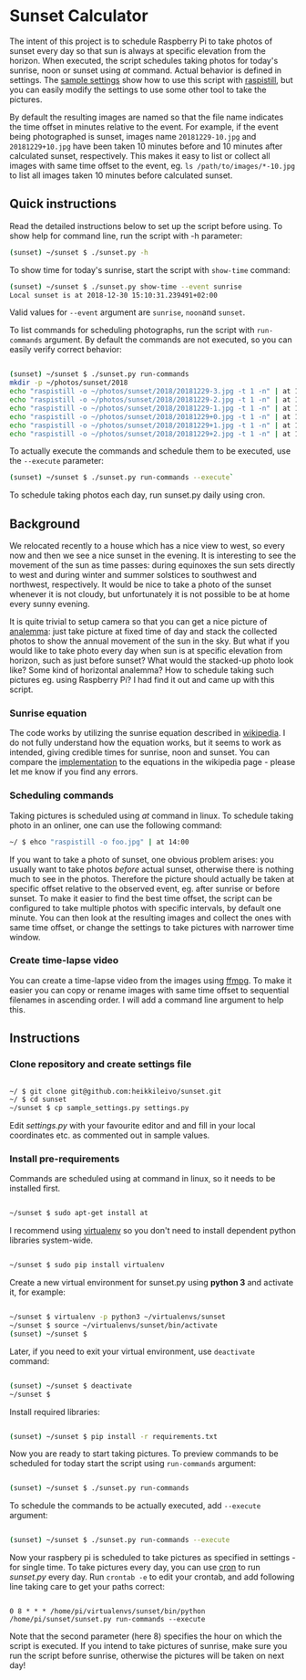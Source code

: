 # Sunset Calculator
The intent of this project is to schedule Raspberry Pi to take photos of sunset every day so that sun is always at specific elevation from the horizon. When executed, the script schedules taking photos for today's sunrise, noon or sunset using _at_ command. Actual behavior is defined in settings. The [sample settings](https://github.com/heikkileivo/sunset/blob/master/sample_settings.py) show how to use this script with [raspistill](https://www.raspberrypi.org/documentation/usage/camera/raspicam/raspistill.md), but you can easily modify the settings to use some other tool to take the pictures.
  
By default the resulting images are named so that the file name indicates the time offset in minutes relative to the event. For example, if the event being photographed is sunset, images name `20181229-10.jpg` and `20181229+10.jpg` have been taken 10 minutes before and 10 minutes after calculated sunset, respectively. This makes it easy to list or collect all images with same time offset to the event, eg. `ls /path/to/images/*-10.jpg` to list all images taken 10 minutes before calculated sunset.

## Quick instructions
Read the detailed instructions below to set up the script before using. To show help for command line, run the script with -h parameter: 
```bash
(sunset) ~/sunset $ ./sunset.py -h
```
To show time for today's sunrise, start the script with `show-time` command: 
```bash
(sunset) ~/sunset $ ./sunset.py show-time --event sunrise
Local sunset is at 2018-12-30 15:10:31.239491+02:00
```
Valid values for `--event` argument are `sunrise`, `noon`and `sunset`.

To list commands for scheduling photographs, run the script with `run-commands` argument. By default the commands are not executed, so you can easily verify correct behavior:

```bash

(sunset) ~/sunset $ ./sunset.py run-commands
mkdir -p ~/photos/sunset/2018
echo "raspistill -o ~/photos/sunset/2018/20181229-3.jpg -t 1 -n" | at 14:40
echo "raspistill -o ~/photos/sunset/2018/20181229-2.jpg -t 1 -n" | at 14:41
echo "raspistill -o ~/photos/sunset/2018/20181229-1.jpg -t 1 -n" | at 14:42
echo "raspistill -o ~/photos/sunset/2018/20181229+0.jpg -t 1 -n" | at 14:43
echo "raspistill -o ~/photos/sunset/2018/20181229+1.jpg -t 1 -n" | at 14:44
echo "raspistill -o ~/photos/sunset/2018/20181229+2.jpg -t 1 -n" | at 14:45
```
To actually execute the commands and schedule them to be executed, use the `--execute` parameter: 
```bash
(sunset) ~/sunset $ ./sunset.py run-commands --execute`
```
To schedule taking photos each day, run sunset.py daily using cron.

## Background
We relocated recently to a house which has a nice view to west, so every now and then we see a nice sunset in the evening. It is interesting to see the movement of the sun as time passes: during equinoxes the sun sets directly to west and during winter and summer solstices to southwest and northwest, respectively. It would be nice to take a photo of the sunset whenever it is not cloudy, but unfortunately it is not possible to be at home every sunny evening.

It is quite trivial to setup camera so that you can get a nice picture of [analemma](https://www.google.com/search?q=analemma&source=lnms&tbm=isch): just take picture at fixed time of day and stack the collected photos to show the annual movement of the sun in the sky. But what if you would like to take photo every day when sun is at specific elevation from horizon, such as just before sunset? What would the stacked-up photo look like? Some kind of horizontal analemma? How to schedule taking such pictures eg. using Raspberry Pi? I had find it out and came up with this script.

### Sunrise equation
The code works by utilizing the sunrise equation described in [wikipedia](https://en.m.wikipedia.org/wiki/Sunrise_equation). I do not fully understand how the equation works, but it seems to work as intended, giving credible times for sunrise, noon and sunset. You can compare the [implementation](https://github.com/heikkileivo/sunset/blob/master/calc.py) to the equations in the wikipedia page - please let me know if you find any errors.

### Scheduling commands
Taking pictures is scheduled using _at_ command in linux. To schedule taking photo in an onliner, one can use the following command:

```bash
~/ $ ehco "raspistill -o foo.jpg" | at 14:00
```
If you want to take a photo of sunset, one obvious problem arises: you usually want to take photos _before_ actual sunset, otherwise there is nothing much to see in the photos. Therefore the picture should actually be taken at specific offset relative to the observed event, eg. after sunrise or before sunset. To make it easier to find the best time offset, the script can be configured to take multiple photos with specific intervals, by default one minute. You can then look at the resulting images and collect the ones with same time offset, or change the settings to take pictures with narrower time window.

### Create time-lapse video
You can create a time-lapse video from the images using [ffmpg](https://trac.ffmpeg.org/wiki/Slideshow). To make it easier you can copy or rename images with same time offset to sequential filenames in ascending order. I will add a command line argument to help this. 


## Instructions
### Clone repository and create settings file


```bash

~/ $ git clone git@github.com:heikkileivo/sunset.git
~/ $ cd sunset
~/sunset $ cp sample_settings.py settings.py
```

Edit _settings.py_ with your favourite editor and and fill in your local coordinates etc. as commented out in sample values.

### Install pre-requirements
Commands are scheduled using at command in linux, so it needs to be installed first.


```bash

~/sunset $ sudo apt-get install at 
```

I recommend using [virtualenv](https://virtualenv.pypa.io/en/latest/) so you don't need to install dependent python libraries system-wide. 


```bash

~/sunset $ sudo pip install virtualenv
```

Create a new virtual environment for sunset.py using __python 3__ and activate it, for example:


```bash

~/sunset $ virtualenv -p python3 ~/virtualenvs/sunset
~/sunset $ source ~/virtualenvs/sunset/bin/activate
(sunset) ~/sunset $
```

Later, if you need to exit your virtual environment, use `deactivate` command:


```bash

(sunset) ~/sunset $ deactivate
~/sunset $ 
```

Install required libraries:


```bash

(sunset) ~/sunset $ pip install -r requirements.txt 
```

Now you are ready to start taking pictures. To preview commands to be scheduled for today start the script using `run-commands` argument:  
  
  
```bash

(sunset) ~/sunset $ ./sunset.py run-commands
```

To schedule the commands to be actually executed, add `--execute` argument:


```bash

(sunset) ~/sunset $ ./sunset.py run-commands --execute
```

Now your raspbery pi is scheduled to take pictures as specified in settings - for single time. To take pictures every day, you can use [cron](https://linuxconfig.org/linux-crontab-reference-guide) to run _sunset.py_ every day. Run `crontab -e` to edit your crontab, and add following line taking care to get your paths correct:


```

0 8 * * * /home/pi/virtualenvs/sunset/bin/python /home/pi/sunset/sunset.py run-commands --execute
```

Note that the second parameter (here 8) specifies the hour on which the script is executed. If you intend to take pictures of sunrise, make sure you run the script before sunrise, otherwise the pictures will be taken on next day! 

